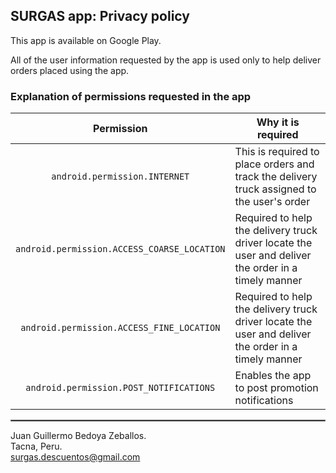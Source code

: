 ## SURGAS app: Privacy policy

This app is available on Google Play.

All of the user information requested by the app is used only to help deliver orders placed using the app.

### Explanation of permissions requested in the app

| Permission | Why it is required |
| :---: | --- |
| `android.permission.INTERNET` | This is required to place orders and track the delivery truck assigned to the user's order |
| `android.permission.ACCESS_COARSE_LOCATION` | Required to help the delivery truck driver locate the user and deliver the order in a timely manner |
| `android.permission.ACCESS_FINE_LOCATION`   | Required to help the delivery truck driver locate the user and deliver the order in a timely manner |
| `android.permission.POST_NOTIFICATIONS` | Enables the app to post promotion notifications |

 <hr style="border:1px solid gray">

Juan Guillermo Bedoya Zeballos.  
Tacna, Peru.  
surgas.descuentos@gmail.com
